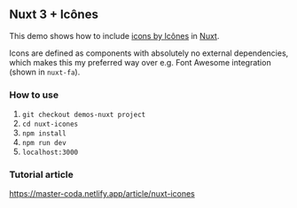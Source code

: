 ## Nuxt 3 + Icônes
This demo shows how to include [icons by Icônes](https://icones.js.org/) in [Nuxt](https://nuxt.com/).

Icons are defined as components with absolutely no external dependencies, which makes this my preferred way 
over e.g. Font Awesome integration (shown in `nuxt-fa`).

### How to use
1. `git checkout demos-nuxt project`
2. `cd nuxt-icones`
3. `npm install`
4. `npm run dev` 
5. `localhost:3000` 

### Tutorial article
https://master-coda.netlify.app/article/nuxt-icones
